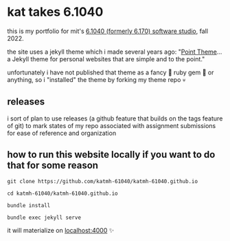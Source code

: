 # kat takes 6.1040

this is my portfolio for mit's [6.1040 (formerly 6.170) software studio](https://61040-fa22.github.io/), fall 2022.

the site uses a jekyll theme which i made several years ago: "[Point Theme](https://github.com/katmh/point-theme)... a Jekyll theme for personal websites that are simple and to the point."

unfortunately i have not published that theme as a fancy 💎 ruby gem 💎 or anything, so i "installed" the theme by forking my theme repo 💀

## releases

i sort of plan to use releases (a github feature that builds on the tags feature of git) to mark states of my repo associated with assignment submissions for ease of reference and organization

## how to run this website locally if you want to do that for some reason

```
git clone https://github.com/katmh-61040/katmh-61040.github.io

cd katmh-61040/katmh-61040.github.io

bundle install

bundle exec jekyll serve
```

it will materialize on [localhost:4000](localhost:4000) ✨